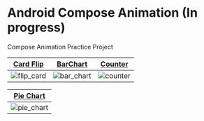 # Android Compose Animation (In progress)

Compose Animation Practice Project

| [Card Flip](./app/src/main/java/dylan/kwon/android/compose/animation/ui/composable/flipcard/FlipCard.kt) | [BarChart](./app/src/main/java/dylan/kwon/android/compose/animation/ui/composable/chart/bar/VerticalBarChart.kt) | [Counter](./app/src/main/java/dylan/kwon/android/compose/animation/ui/composable/counter/Counter.kt) |
|----------------------------------------------------------------------------------------------------------|------------------------------------------------------------------------------------------------------------------|------------------------------------------------------------------------------------------------------|
| ![flip_card](https://github.com/user-attachments/assets/e2113ecf-6613-4c32-87ee-8250f3e1e95e)            | ![bar_chart](https://github.com/user-attachments/assets/16c79acd-3d56-47a6-9905-e8d2d8be8207)                    | ![counter](https://github.com/user-attachments/assets/ff3e9081-9bef-4b3b-915e-6e647eaf5af8)          |

| [Pie Chart](./app/src/main/java/dylan/kwon/android/compose/animation/ui/composable/chart/pie/PieChart.kt) |
|-----------------------------------------------------------------------------------------------------------|
| ![pie_chart](https://github.com/user-attachments/assets/989a7bd5-0582-42b0-af58-12cf4c8446ec)             |
